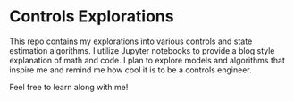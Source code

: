 # Controls Explorations

This repo contains my explorations into various controls and state estimation algorithms. I utilize Jupyter notebooks to provide a blog style explanation of math and code. I plan to explore models and algorithms that inspire me and remind me how cool it is to be a controls engineer.

Feel free to learn along with me!